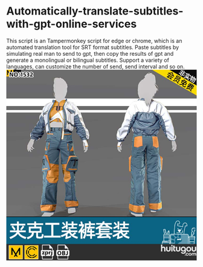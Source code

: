 # Automatically-translate-subtitles-with-gpt-online-services
This script is an Tampermonkey script for edge or chrome, which is an automated translation tool for SRT format subtitles. Paste subtitles by simulating real man to send to gpt, then copy the results of gpt and generate a monolingual or bilingual subtitles. Support a variety of languages, can customize the number of send, send interval and so on.
![替代文本](主图.jpg)
